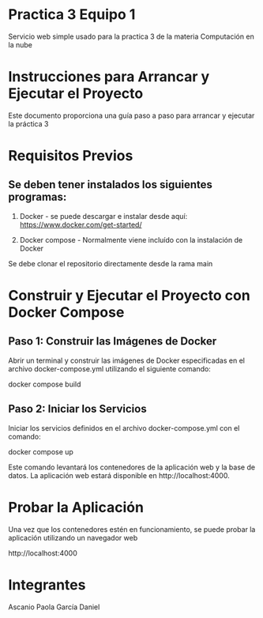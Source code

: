 # Practica 3 Equipo 1

Servicio web simple usado para la practica 3 de la materia Computación en la nube

# Instrucciones para Arrancar y Ejecutar el Proyecto

Este documento proporciona una guía paso a paso para arrancar y ejecutar la práctica 3

# Requisitos Previos

## Se deben tener instalados los siguientes programas:

1. Docker - se puede descargar e instalar desde aquí: https://www.docker.com/get-started/

2.  Docker compose - Normalmente viene incluído con la instalación de Docker 

Se debe clonar el repositorio directamente desde la rama main

# Construir y Ejecutar el Proyecto con Docker Compose

## Paso 1: Construir las Imágenes de Docker

Abrir un terminal y construir las imágenes de Docker especificadas en el archivo docker-compose.yml utilizando el siguiente comando:

docker compose build

## Paso 2: Iniciar los Servicios

Iniciar los servicios definidos en el archivo docker-compose.yml con el comando:

docker compose up

Este comando levantará los contenedores de la aplicación web y la base de datos. La aplicación web estará disponible en http://localhost:4000.

# Probar la Aplicación

Una vez que los contenedores estén en funcionamiento, se puede probar la aplicación utilizando un navegador web 

http://localhost:4000

# Integrantes
Ascanio Paola
García Daniel

